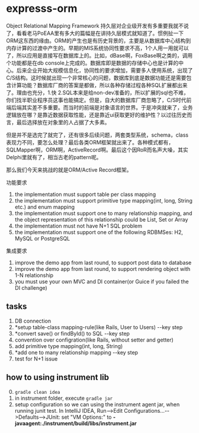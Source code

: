 expresss-orm
============

Object Relational Mapping Framework
持久层对企业级开发有多重要我就不说了，看看老马PoEAA里有多大的篇幅是在讲持久层模式就知道了。惯例扯一下ORM这东西的缘由。ORM的产生也是有历史背景的，主要是从数据库中心结构到内存计算的过渡中产生的。早期的MIS系统协同性要求不高，1个人用一用就可以了，所以应用是直接写在数据库上的。比如，dBase啊，FoxBase啊之类的，调用个功能都是在db console上完成的。数据库即是数据的存储中心也是计算的中心。后来企业开始大规模信息化，协同性的要求增加，需要多人使用系统，出现了C/S结构。这时候就出现一个非常核心的问题，数据库到底是数据功能还是需要包含计算功能？数据库厂商的答案是都做，所以各种存储过程各种SQL扩展都出来了。理由也充分，1.快 2.SQL本来是给non-dev准备的，所以扩展的sql也不难，你们找半职业程序员这事也能搞定。但是，自大的数据库厂商忽略了，C/S时代前端后端其实差不多重要。而当时的前端是对象语言的世界。于是冲突就来了，业务逻辑放在哪？是靠近数据获取性能，还是靠近ui获取更好的维护性？以过往历史而言，最后选择放在对象里的人占据了大多素。

但是并不是选完了就完了，还有很多后续问题，两套类型系统，schema，class表现力不同，要怎么处理？最后各类ORM框架就出来了。各种模式都有，SQLMapper啊，ORM啊，ActiveRecord啊。最后这个因RoR而名声大噪，其实Delphi里就有了，相当古老的pattern呢。

那么我们今天来挑战的就是ORM/Active Record框架。

功能要求

1. the implementation must support table per class mapping
2. the implementation must support primitive type mapping(int, long, String etc.) and enum mapping
3. the implementation must support one to many relationship mapping, and the object representation of this relationship could be List, Set or Array
4. the implementation must not have N+1 SQL problem
5. the implementation must support one of the following RDBMSes: H2, MySQL or PostgreSQL

集成要求
1. improve the demo app from last round, to support post data to database
2. improve the demo app from last round, to support rendering object with 1-N relationship
3. you must use your own MVC and DI container(or Guice if you failed the DI challenge)


tasks
---------------------------
1. DB connection
2. *setup table-class mapping-rule(like Rails, User to Users) --key step
3. *convert save() or findById() to SQL  --key step
4. convention over configration(like Rails, without setter and getter)
5. add primitive type mapping(int, long, String)
6. *add one to many relationship mapping  --key step
7. test for N+1 issue


how to using instrument lib
---------------------------
0. `gradle clean idea`
1. in instrument folder, execute `gradle jar`
2. setup configuration so we can using the instrument agent jar, when running junit test.
In IntelliJ IDEA,  Run-->Edit Configurations…-->Defaults-->JUnit:
set "VM Options:" to **-javaagent:./instrument/build/libs/instrument.jar**

